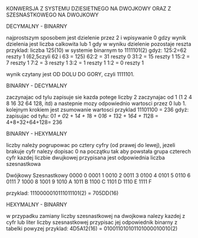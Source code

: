 KONWERSJA Z SYSTEMU DZIESIETNEGO NA DWOJKOWY ORAZ Z SZESNASTKOWEGO NA DWOJKOWY

DECYMALNY - BINARNY

najprostszym sposobem jest dzielenie przez 2 i wpisywanie 0 gdzy wynik dzielenia jest liczba calkowita lub 1 gdy w wyniku dzielenie pozostaje reszta
przyklad:
liczba 125(10) w systemie binarnym to 1111101(2)
gdyż:
125:2=62 reszty 1 (62,5czyli 62 i 63 = 125)
62:2 = 31 reszty 0
31:2 = 15 reszty 1
15:2 = 7 reszty 1
7:2 = 3 reszty 1
3:2 = 1 reszty 1
1:2 = 0 reszty 1

wynik czytany jest OD DOLU DO GORY, czyli 1111101.

BINARNY - DECYMALNY

zaczynajac od tylu zapisuje sie kazda potege liczby 2 zaczynajac od 1 (1 2 4 8 16 32 64 128, itd) a nastepnie mozy odpowiednio wartosci przez 0 lub 1. 
kolejnym krokiem jest zsumowanie wartosci
przyklad 11101100 = 236
gdyż:
zapisujac od tyłu: 0*1 + 0*2 + 1*4 + 1*8 + 0*16 + 1*32 + 1*64 + 1*128 = 4+8+32+64+128= 236

BINARNY - HEXYMALNY

liczby należy pogrupowac po cztery cyfry (od prawej do lewej), jezeli brakuje cyfr nalezy dopisac 0 na początku tak aby powstała grupa czterech cyfr
kazdej liczbie dwujkowej przypisana jest odpowiednia liczba szesnastkowa

Dwójkowy Szesnastkowy
0000     0
0001     1
0010     2
0011     3
0100     4
0101     5
0110     6
0111     7
1000     8
1001     9
1010     A
1011     B
1100     C
1101     D
1110     E
1111     F

przyklad:
1110000010111011101(2) = 705DD(16)

HEXYMALNY - BINARNY

w przypadku zamiany liczby szesnastkowej na dwojkowa nalezy kazdej z cyfr lub liter liczby szesnastkowej przypisac jej odpowiednik binarny z tabelki powyzej
przyklad:
4D5A12(16) = 010011010101101000010010(2)
